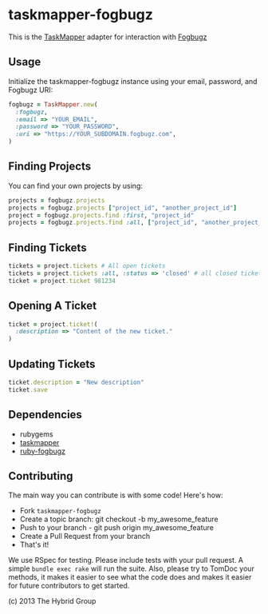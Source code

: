 # taskmapper-fogbugz

This is the [TaskMapper][] adapter for interaction with [Fogbugz][]

## Usage

Initialize the taskmapper-fogbugz instance using your email, password, and
Fogbugz URI:

```ruby
fogbugz = TaskMapper.new(
  :fogbugz,
  :email => "YOUR_EMAIL",
  :password => "YOUR_PASSWORD",
  :uri => "https://YOUR_SUBDOMAIN.fogbugz.com",
)
```

## Finding Projects

You can find your own projects by using:

```ruby
projects = fogbugz.projects
projects = fogbugz.projects ["project_id", "another_project_id"]
project = fogbugz.projects.find :first, "project_id"
projects = fogbugz.projects.find :all, ["project_id", "another_project_id"]
```

## Finding Tickets

```ruby
tickets = project.tickets # All open tickets
tickets = project.tickets :all, :status => 'closed' # all closed tickets
ticket = project.ticket 981234
```

## Opening A Ticket

```ruby
ticket = project.ticket!(
  :description => "Content of the new ticket."
)
```

## Updating Tickets

```ruby
ticket.description = "New description"
ticket.save
```

## Dependencies

- rubygems
- [taskmapper][]
- [ruby-fogbugz][]

## Contributing

The main way you can contribute is with some code! Here's how:

- Fork `taskmapper-fogbugz`
- Create a topic branch: git checkout -b my_awesome_feature
- Push to your branch - git push origin my_awesome_feature
- Create a Pull Request from your branch
- That's it!

We use RSpec for testing. Please include tests with your pull request. A simple
`bundle exec rake` will run the suite. Also, please try to TomDoc your methods,
it makes it easier to see what the code does and makes it easier for future
contributors to get started.

(c) 2013 The Hybrid Group

[taskmapper]: http://ticketrb.com
[fogbugz]: http://www.fogcreek.com/fogbugz/
[ruby-fogbugz]: https://github.com/firmafon/ruby-fogbugz
